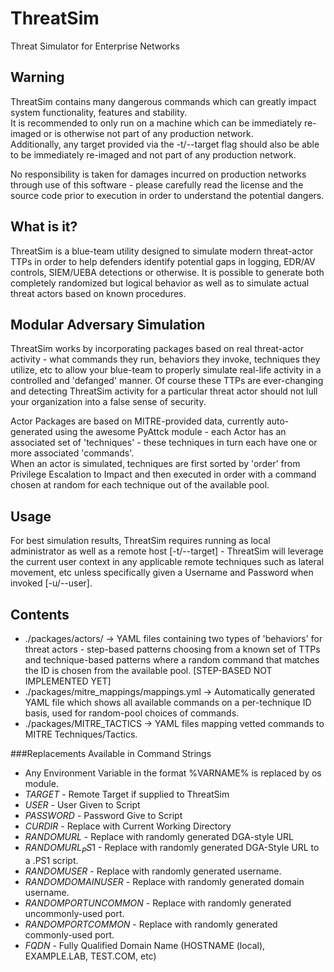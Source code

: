 # ThreatSim
 Threat Simulator for Enterprise Networks

## Warning

ThreatSim contains many dangerous commands which can greatly impact system functionality, features and stability.  
It is recommended to only run on a machine which can be immediately re-imaged or is otherwise not part of any production network.  
Additionally, any target provided via the -t/--target flag should also be able to be immediately re-imaged and not part of any 
production network.

No responsibility is taken for damages incurred on production networks through use of this software - please carefully read 
the license and the source code prior to execution in order to understand the potential dangers.

## What is it?

ThreatSim is a blue-team utility designed to simulate modern threat-actor TTPs in order to help defenders identify potential 
gaps in logging, EDR/AV controls, SIEM/UEBA detections or otherwise.  It is possible to generate both completely randomized 
but logical behavior as well as to simulate actual threat actors based on known procedures.


## Modular Adversary Simulation

ThreatSim works by incorporating packages based on real threat-actor activity - what commands they run, behaviors they 
invoke, techniques they utilize, etc to allow your blue-team to properly simulate real-life activity in a controlled and 
'defanged' manner.  Of course these TTPs are ever-changing and detecting ThreatSim activity for a particular threat actor 
should not lull your organization into a false sense of security.

Actor Packages are based on MITRE-provided data, currently auto-generated using the awesome PyAttck module - 
each Actor has an associated set of 'techniques' - these techniques in turn each have one or more associated 'commands'.  
When an actor is simulated, techniques are first sorted by 'order' from Privilege Escalation to Impact and then executed in 
order with a command chosen at random for each technique out of the available pool.

## Usage

For best simulation results, ThreatSim requires running as local administrator as well as a remote host [-t/--target] - 
ThreatSim will leverage the current user context in any applicable remote techniques such as lateral movement, etc unless 
specifically given a Username and Password when invoked [-u/--user].


## Contents

* ./packages/actors/ -> YAML files containing two types of 'behaviors' for threat actors - step-based patterns choosing 
from a known set of TTPs and technique-based patterns where a random command that matches the ID is chosen from the available pool. [STEP-BASED NOT IMPLEMENTED YET]
* ./packages/mitre_mappings/mappings.yml -> Automatically generated YAML file which shows all available commands on a per-technique ID basis, used for random-pool choices of commands.
* ./packages/MITRE_TACTICS -> YAML files mapping vetted commands to MITRE Techniques/Tactics.

###Replacements Available in Command Strings

* Any Environment Variable in the format %VARNAME% is replaced by os module.
* $TARGET$ - Remote Target if supplied to ThreatSim
* $USER$ - User Given to Script
* $PASSWORD$ - Password Give to Script
* $CURDIR$ - Replace with Current Working Directory
* $RANDOMURL$ - Replace with randomly generated DGA-style URL
* $RANDOMURL_PS1$ - Replace with randomly generated DGA-Style URL to a .PS1 script.
* $RANDOMUSER$ - Replace with randomly generated username.
* $RANDOMDOMAINUSER$ - Replace with randomly generated domain username.
* $RANDOMPORTUNCOMMON$ - Replace with randomly generated uncommonly-used port.
* $RANDOMPORTCOMMON$ - Replace with randomly generated commonly-used port.
* $FQDN$ - Fully Qualified Domain Name (HOSTNAME (local), EXAMPLE.LAB, TEST.COM, etc)
